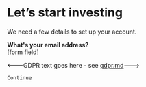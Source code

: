 # Let’s start investing

We need a few details to set up your account.

**What's your email address?**<br />
[form field]

<---GDPR text goes here - see [gdpr.md](https://github.com/MarkSmartP/hello-world/blob/master/emerald_epic1/gdpr.md)--->

`Continue`

